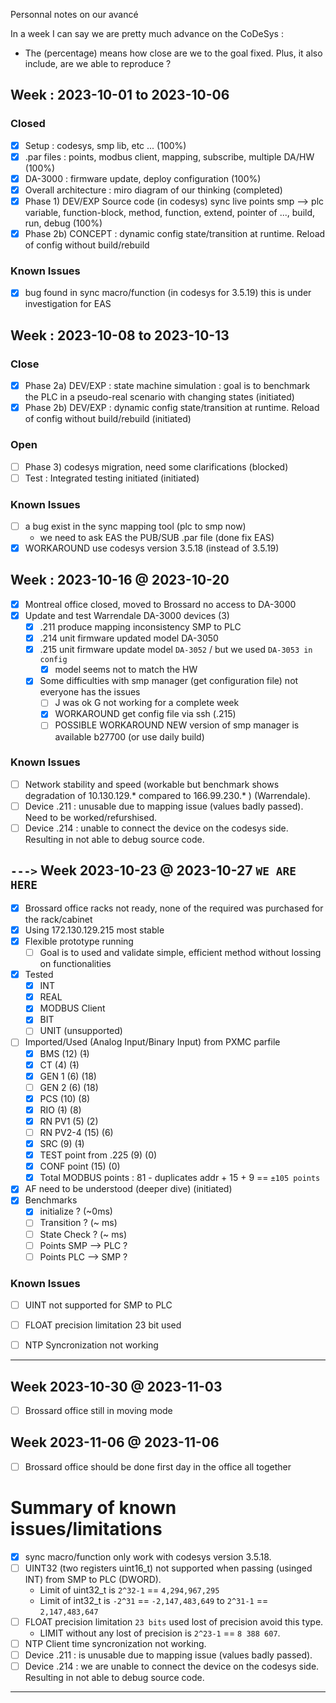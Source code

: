 Personnal notes on our avancé

In a week I can say we are pretty much advance on the CoDeSys : 

- The (percentage) means how close are we to the goal fixed. Plus, it also include, are we able to reproduce ?

## Week : 2023-10-01 to 2023-10-06

### Closed
 - [x] Setup : codesys, smp lib, etc ... (100%)
 - [x] .par files : points, modbus client, mapping, subscribe, multiple DA/HW (100%)
 - [x] DA-3000 : firmware update, deploy configuration (100%)
 - [x] Overall architecture : miro diagram of our thinking (completed)
 - [x] Phase 1) DEV/EXP Source code (in codesys) sync live points smp --> plc variable, function-block, method, function, extend, pointer of ..., build, run, debug (100%)
 - [x] Phase 2b) CONCEPT : dynamic config state/transition at runtime. Reload of config without build/rebuild

### Known Issues
 - [x] bug found in sync macro/function (in codesys for 3.5.19) this is under investigation for EAS

## Week : 2023-10-08 to 2023-10-13

### Close
 - [x] Phase 2a) DEV/EXP : state machine simulation : goal is to benchmark the PLC in a pseudo-real scenario with changing states (initiated)
 - [x] Phase 2b) DEV/EXP : dynamic config state/transition at runtime. Reload of config without build/rebuild (initiated)
### Open
 - [ ] Phase 3) codesys migration, need some clarifications (blocked)
 - [ ] Test : Integrated testing initiated (initiated)

### Known Issues
 - [ ] a bug exist in the sync mapping tool (plc to smp now)
     - we need to ask EAS the PUB/SUB .par file (done fix EAS)
 - [x] WORKAROUND use codesys version 3.5.18 (instead of 3.5.19)

## Week : 2023-10-16 @ 2023-10-20
 - [x] Montreal office closed, moved to Brossard no access to DA-3000
 - [x] Update and test Warrendale DA-3000 devices (3)
   - [x] .211 produce mapping inconsistency SMP to PLC
   - [x] .214 unit firmware updated model DA-3050
   - [x] .215 unit firmware update model `DA-3052` / but we used `DA-3053 in config`
     - [x] model seems not to match the HW
   - [x] Some difficulties with smp manager (get configuration file) not everyone has the issues
     - [ ] J was ok G not working for a complete week
     - [x] WORKAROUND get config file via ssh (.215)
     - [ ] POSSIBLE WORKAROUND NEW version of smp manager is available b27700 (or use daily build)
        
### Known Issues
 - [ ] Network stability and speed (workable but benchmark shows degradation of 10.130.129.* compared to 166.99.230.* ) (Warrendale).
 - [ ] Device .211 : unusable due to mapping issue (values badly passed). Need to be worked/refurshised.
 - [ ] Device .214 : unable to connect the device on the codesys side. Resulting in not able to debug source code.

## `--->` Week 2023-10-23 @ 2023-10-27 `WE ARE HERE`
 - [x] Brossard office racks not ready, none of the required was purchased for the rack/cabinet
 - [x] Using 172.130.129.215 most stable
 - [x] Flexible prototype running
   - [ ] Goal is to used and validate simple, efficient method without lossing on functionalities
 - [x] Tested
   - [x] INT
   - [x] REAL
   - [x] MODBUS Client
   - [x] BIT
   - [ ] UNIT (unsupported)
 - [ ] Imported/Used (Analog Input/Binary Input) from PXMC parfile
   - [x] BMS (12) (~~1~~)
   - [x] CT (4) (~~1~~)
   - [x] GEN 1 (6) (18)
   - [ ] GEN 2 (6) (18)
   - [x] PCS (10) (8)
   - [x] RIO (~~1~~) (8)
   - [x] RN PV1 (5) (2)
   - [ ] RN PV2-4 (15) (6)
   - [x] SRC (9) (~~1~~)
   - [x] TEST point from .225 (9) (0)
   - [x] CONF point (15) (0)
   - [x] Total MODBUS points : 81 - duplicates addr + 15 + 9 ==  `±105 points`
 - [x] AF need to be understood (deeper dive) (initiated)
 - [x] Benchmarks
   - [x] initialize ? (~0ms)
   - [ ] Transition ? (~ ms)
   - [ ] State Check ? (~ ms)
   - [ ] Points SMP --> PLC ?
   - [ ] Points PLC --> SMP ?

### Known Issues
 - [ ] UINT not supported for SMP to PLC
 - [ ] FLOAT precision limitation 23 bit used
 - [ ] NTP Syncronization not working


---

## Week 2023-10-30 @ 2023-11-03
 - [ ] Brossard office still in moving mode


## Week 2023-11-06 @ 2023-11-06
 - [ ] Brossard office should be done first day in the office all together


# Summary of known issues/limitations

- [x] sync macro/function only work with codesys version 3.5.18.
- [ ] UINT32 (two registers uint16_t) not supported when passing (usinged INT) from SMP to PLC (DWORD).
  - Limit of uint32_t is `2^32-1` == `4,294,967,295`
  - Limit of int32_t is `-2^31` == `-2,147,483,649` to `2^31-1` == `2,147,483,647`
- [ ] FLOAT precision limitation `23 bits` used lost of precision avoid this type.
  - LIMIT without any lost of precision is `2^23-1` == `8 388 607`.
- [ ] NTP Client time syncronization not working.
- [ ] Device .211 : is unusable due to mapping issue (values badly passed).
- [ ] Device .214 : we are unable to connect the device on the codesys side. Resulting in not able to debug source code.

---
